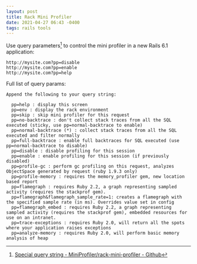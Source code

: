 ```yaml
---
layout: post
title: Rack Mini Profiler
date: 2021-04-27 06:43 -0400
tags: rails tools
---
```

Use query parameters[^1] to control the mini profiler in a new Rails 6.1 application:

```
http://mysite.com?pp=disable
http://mysite.com?pp=enable
http://mysite.com?pp=help
```

Full list of query params:

```
Append the following to your query string:

  pp=help : display this screen
  pp=env : display the rack environment
  pp=skip : skip mini profiler for this request
  pp=no-backtrace : don't collect stack traces from all the SQL executed (sticky, use pp=normal-backtrace to enable)
  pp=normal-backtrace (*) : collect stack traces from all the SQL executed and filter normally
  pp=full-backtrace : enable full backtraces for SQL executed (use pp=normal-backtrace to disable)
  pp=disable : disable profiling for this session
  pp=enable : enable profiling for this session (if previously disabled)
  pp=profile-gc : perform gc profiling on this request, analyzes ObjectSpace generated by request (ruby 1.9.3 only)
  pp=profile-memory : requires the memory_profiler gem, new location based report
  pp=flamegraph : requires Ruby 2.2, a graph representing sampled activity (requires the stackprof gem).
  pp=flamegraph&flamegraph_sample_rate=1: creates a flamegraph with the specified sample rate (in ms). Overrides value set in config
  pp=flamegraph_embed : requires Ruby 2.2, a graph representing sampled activity (requires the stackprof gem), embedded resources for use on an intranet.
  pp=trace-exceptions : requires Ruby 2.0, will return all the spots where your application raises exceptions
  pp=analyze-memory : requires Ruby 2.0, will perform basic memory analysis of heap
```

[^1]: [Special query string - MiniProfiler/rack-mini-profiler - Github](https://github.com/MiniProfiler/rack-mini-profiler#special-query-strings)
